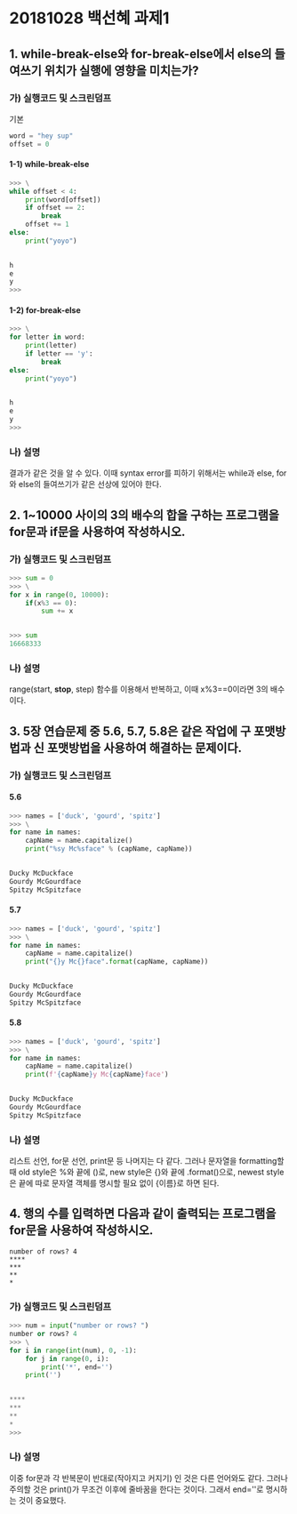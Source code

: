 # 20181028 백선혜 과제1

## 1. while-break-else와 for-break-else에서 else의 들여쓰기 위치가 실행에 영향을 미치는가?

### 가) 실행코드 및 스크린덤프

기본

``` py
word = "hey sup"
offset = 0
```

#### 1-1) while-break-else

``` py
>>> \
while offset < 4:
	print(word[offset])
	if offset == 2:
		break
	offset += 1
else:
	print("yoyo")

	
h
e
y
>>> 
```

#### 1-2) for-break-else

``` py
>>> \
for letter in word:
	print(letter)
	if letter == 'y':
		break
else:
	print("yoyo")

	
h
e
y
>>> 
```

### 나) 설명

결과가 같은 것을 알 수 있다. 이때 syntax error를 피하기 위해서는 while과 else, for와 else의 들여쓰기가 같은 선상에 있어야 한다.

## 2. 1~10000 사이의 3의 배수의 합을 구하는 프로그램을 for문과 if문을 사용하여 작성하시오.

### 가) 실행코드 및 스크린덤프

``` py
>>> sum = 0
>>> \
for x in range(0, 10000):
	if(x%3 == 0):
		sum += x

		
>>> sum
16668333
```

### 나) 설명

range(start, **stop**, step) 함수를 이용해서 반복하고, 이때 x%3==0이라면 3의 배수이다.

## 3. 5장 연습문제 중 5.6, 5.7, 5.8은 같은 작업에 구 포맷방법과 신 포맷방법을 사용하여 해결하는 문제이다.

### 가) 실행코드 및 스크린덤프

#### 5.6

``` py
>>> names = ['duck', 'gourd', 'spitz']
>>> \
for name in names:
	capName = name.capitalize()
	print("%sy Mc%sface" % (capName, capName))

	
Ducky McDuckface
Gourdy McGourdface
Spitzy McSpitzface
```

#### 5.7

``` py
>>> names = ['duck', 'gourd', 'spitz']
>>> \
for name in names:
	capName = name.capitalize()
	print("{}y Mc{}face".format(capName, capName))

	
Ducky McDuckface
Gourdy McGourdface
Spitzy McSpitzface
```

#### 5.8

``` py
>>> names = ['duck', 'gourd', 'spitz']
>>> \
for name in names:
	capName = name.capitalize()
	print(f'{capName}y Mc{capName}face')

	
Ducky McDuckface
Gourdy McGourdface
Spitzy McSpitzface
```

### 나) 설명 

리스트 선언, for문 선언, print문 등 나머지는 다 같다. 그러나 문자열을 formatting할 때 old style은 %와 끝에 ()로, new style은 {}와 끝에 .format()으로, newest style은 끝에 따로 문자열 객체를 명시할 필요 없이 {이름}로 하면 된다.

## 4. 행의 수를 입력하면 다음과 같이 출력되는 프로그램을 for문을 사용하여 작성하시오.

``` 
number of rows? 4
****
***
**
*
```

### 가) 실행코드 및 스크린덤프

``` py
>>> num = input("number or rows? ")
number or rows? 4
>>> \
for i in range(int(num), 0, -1):
	for j in range(0, i):
		print('*', end='')
	print('')

	
****
***
**
*
>>> 
```

### 나) 설명

이중 for문과 각 반복문이 반대로(작아지고 커지기) 인 것은 다른 언어와도 같다. 그러나 주의할 것은 print()가 무조건 이후에 줄바꿈을 한다는 것이다. 그래서 end=''로 명시하는 것이 중요했다.
